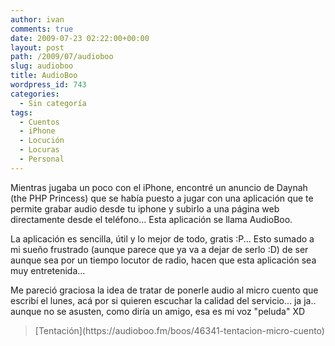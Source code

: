 ```yaml
---
author: ivan
comments: true
date: 2009-07-23 02:22:00+00:00
layout: post
path: /2009/07/audioboo
slug: audioboo
title: AudioBoo
wordpress_id: 743
categories:
  - Sin categoría
tags:
  - Cuentos
  - iPhone
  - Locución
  - Locuras
  - Personal
---
```


Mientras jugaba un poco con el iPhone, encontré un anuncio de Daynah (the PHP Princess) que se había puesto a jugar con una aplicación que te permite grabar audio desde tu iphone y subirlo a una página web directamente desde el teléfono... Esta aplicación se llama AudioBoo.

La aplicación es sencilla, útil y lo mejor de todo, gratis :P... Esto sumado a mi sueño frustrado (aunque parece que ya va a dejar de serlo :D) de ser aunque sea por un tiempo locutor de radio, hacen que esta aplicación sea muy entretenida...

Me pareció graciosa la idea de tratar de ponerle audio al micro cuento que escribí el lunes, acá por si quieren escuchar la calidad del servicio... ja ja.. aunque no se asusten, como diría un amigo, esa es mi voz "peluda" XD

<blockquote>[Tentación](https://audioboo.fm/boos/46341-tentacion-micro-cuento)</blockquote>

